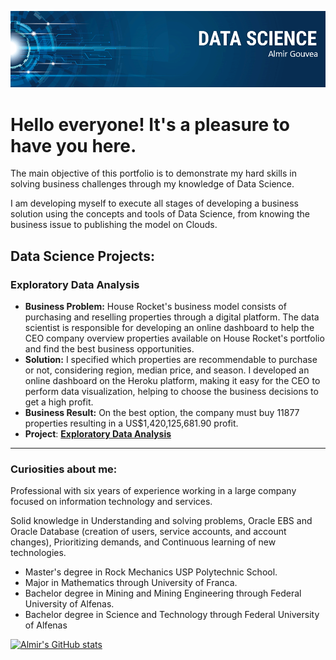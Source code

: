 <p align="center">
  <img src="banner.png" >
</p>

# Hello everyone! It's a pleasure to have you here.

The main objective of this portfolio is to demonstrate my hard skills in solving business challenges through my knowledge of Data Science. <br>

I am developing myself to execute all stages of developing a business solution using the concepts and tools of Data Science, from knowing the business issue to publishing the model on Clouds.

## Data Science Projects:

### Exploratory Data Analysis

* **Business Problem:** House Rocket's business model consists of purchasing and reselling properties through a digital platform. The data scientist is responsible for developing an online dashboard to help the CEO company overview properties available on House Rocket's portfolio and find the best business opportunities.
* **Solution:** I specified which properties are recommendable to purchase or not, considering region, median price, and season. I developed an online dashboard on the Heroku platform, making it easy for the CEO to perform data visualization, helping to choose the business decisions to get a high profit.
* **Business Result:** On the best option, the company must buy 11877 properties resulting in a US$1,420,125,681.90 profit.
* **Project**: [**Exploratory Data Analysis**](https://github.com/almirgouvea/P001-Exploratory-Data-Analysis-House-Rocket)


---

### Curiosities about me:

Professional with six years of experience working in a large company focused on information technology and services.

Solid knowledge in Understanding and solving problems, Oracle EBS and Oracle Database (creation of users, service accounts, and account changes), Prioritizing demands, and Continuous learning of new technologies.

* Master's degree in Rock Mechanics USP Polytechnic School.
* Major in Mathematics through University of Franca.
* Bachelor degree in Mining and Mining Engineering through Federal University of Alfenas.
* Bachelor degree in Science and Technology through Federal University of Alfenas

[![Almir's GitHub stats](https://github-readme-stats.vercel.app/api?username=almirgouvea)](https://github.com/anuraghazra/github-readme-stats)
